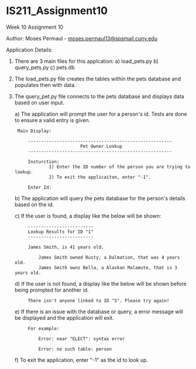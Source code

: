 # IS211_Assignment10
Week 10 Assignment 10

Author: Moses Permaul - moses.permaul13@spsmail.cuny.edu

Application Details:

1) There are 3 main files for this applcation:
	a) load_pets.py
	b) query_pets.py
	c) pets.db

2) The load_pets.py file creates the tables within the pets database and populates then with data.

3) The query_pet.py file connects to the pets database and displays data based on user input.
	
	a) The application will prompt the user for a person's id. Tests are done to ensure a valid entry is given.
	
		Main Display:
	
			-------------------------------------------------------
								Pet Owner Lookup
			-------------------------------------------------------

			Insturction:
					1) Enter the ID number of the person you are trying to lookup.
					2) To exit the applicaiton, enter "-1".

			Enter Id:
	
	b) The application will query the pets database for the person's details based on the id.
	
	c) If the user is found, a display like the below will be shown:
			
			-------------------------
			Lookup Results for ID "1"
			-------------------------

			James Smith, is 41 years old.

				James Smith owned Rusty, a Dalmation, that was 4 years old.
				James Smith owns Bella, a Alaskan Malamute, that is 3 years old.
	
	d) If the user is not found, a display like the below will be shown before being prompted for another id.
	
			There isn't anyone linked to ID "5". Please try again!
	
	e) If there is an issue with the database or query, a error message will be displayed and the application will exit. 

			For example:
			
				Error: near "ELECT": syntax error
				
				Error: no such table: person
				
	
	f) To exit the application, enter "-1" as the id to look up.
	
			
	
			